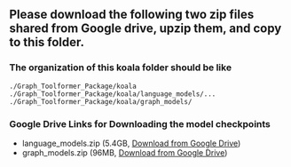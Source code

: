 ## Please download the following two zip files shared from Google drive, upzip them, and copy to this folder.

### The organization of this koala folder should be like

```
./Graph_Toolformer_Package/koala
./Graph_Toolformer_Package/koala/language_models/...
./Graph_Toolformer_Package/koala/graph_models/
```
### Google Drive Links for Downloading the model checkpoints

- language_models.zip (5.4GB, [Download from Google Drive]())
- graph_models.zip (96MB, [Download from Google Drive](https://drive.google.com/file/d/1Wpw2DBa2p_PG_od3AVGZd5GvoKhCM2mH/view?usp=share_link))
